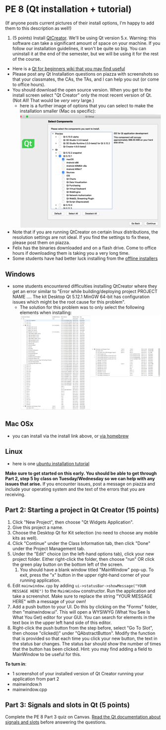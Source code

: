 PE 8 (Qt installation + tutorial)
==============

(If anyone posts current pictures of their install options, I'm happy to add them to this description as well!)

1. (5 points) Install [QtCreator](http://doc.qt.io/qt-5/gettingstarted.html). We'll be using Qt version 5.x. Warning: this software can take a significant amount of space on your machine. If you follow our installation guidelines, it won't be quite so big. You can uninstall it at the end of the semester, but we will be using it for the rest of the course.
- Here is a [Qt for beginners wiki that you may find useful](https://wiki.qt.io/Qt_for_Beginners)
- Please post any Qt Installation questions on piazza with screenshots so that your classmates, the CAs, the TAs, and I can help you out (or come to office hours).
- You should download the open source version. When you get to the install screen select "Qt Creator" only the most recent version of Qt. (Not All! That would be _very_ _very_ large.)
    - here is a further image of options that you can select to make the installation smaller (Mac os specific): ![installation options mac](qt_smaller.png)
- Note that if you are running QtCreator on certain linux distributions, the resolution settings are not ideal. If you find the settings to fix these, please post them on piazza.
- Felix has the binaries downloaded and on a flash drive. Come to office hours if downloading them is taking you a very long time.  
- Some students have had better luck installing from the [offline installers](https://www.qt.io/offline-installers)


Windows
------
- some students encountered difficulties installing QtCreator where they get an error similar to "Error while building/deploying project PROJECT NAME .... The kit Desktop Qt 5.12.1 MinGW 64-bit has configuration issues which might be the root cause for this problem".
    - The solution for this problem was to only select the following elements when installing: ![min gw picture windows](windows_mingw_qt.png)

Mac OSx
------
- you can install via the install link above, or [via homebrew](http://macappstore.org/qt-creator/)

Linux
-----
- here is one [ubuntu installation tutorial](https://www.ics.com/blog/getting-started-qt-and-qt-creator-linux)

__Make sure to get started on this early. You should be able to get through Part 2, step 5 by class on Tuesday/Wednesday so we can help with any issues that arise.__  If you encounter issues, post a message on piazza and include your operating system and the text of the errors that you are receiving.

Part 2: Starting a project in Qt Creator (15 points)
-------------------------
1. Click "New Project", then choose "Qt Widgets Application".
2. Give this project a name.
3. Choose the Desktop Qt for Kit selection (no need to choose any mobile kits as well).
4. Click "Continue" under the Class Information tab, then click "Done" under the Project Management tab.
5. Under the "Edit" choice (on the left-hand options tab), click your new project folder. Either right-click the folder, then choose "run" OR click the green play button on the bottom left of the screen.
    1. You should have a blank window titled "MainWindow" pop-up. To exit, press the "x" button in the upper right-hand corner of your running application.
6. Edit `mainwindow.cpp` by adding `ui->statusBar->showMessage("YOUR MESSAGE HERE")` to the `MainWindow` constructor. Run the application and take a screenshot. Make sure to replace the string "YOUR MESSAGE HERE" with a message of your own!
7. Add a push button to your UI. Do this by clicking on the "Forms" folder, then "mainwindow.ui". This will open a WYSIWYG (What You See Is What You Get) editor for your GUI. You can search for elements in the text box in the upper left hand side of this editor.
8. Right-click the push button from the step before, select "Go To Slot", then choose "clicked()" under "QAbstractButton". Modify the function that is provided so that each time you click your new button, the text in the status bar changes. The status bar should show the number of times that the button has been clicked. Hint: you may find adding a field to MainWindow to be useful for this. 

__To turn in__:
- 1 screenshot of your installed version of Qt Creator running your application from part 2
- mainwindow.h
- mainwindow.cpp

Part 3: Signals and slots in Qt (5 points)
------------------
Complete the PE 8 Part 3 quiz on Canvas. [Read the Qt documentation about signals and slots](http://doc.qt.io/qt-5/signalsandslots.html) before answering the questions.


